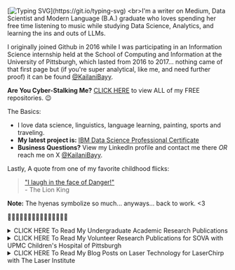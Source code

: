 [![Typing SVG](https://readme-typing-svg.demolab.com?font=Fira+Code&size=33&duration=2000&pause=1000&color=F718DC&background=FF496300&random=false&width=435&lines=Hi!+I'm+Kailani.)](https://git.io/typing-svg)
<br>I'm a writer on Medium, Data Scientist and Modern Language (B.A.) graduate who loves spending her free time listening to music while studying Data Science, Analytics, and learning the ins and outs of LLMs. 

I originally joined Github in 2016 while I was participating in an Information Science internship held at the School of Computing and Information at the University of Pittsburgh, which lasted from 2016 to 2017... 
nothing came of that first page but (if you're super analytical, like me, and need further proof) it can be found [@KailaniBayy](https://github.com/KailaniBayy). 

**Are You Cyber-Stalking Me?** [CLICK HERE](https://github.com/KailaniBailey?tab=repositories) to view ALL of my FREE repositories. :wink:

The Basics:
-  I love data science, linguistics, language learning, painting, sports and traveling.
-  **My latest project is:** [IBM Data Science Professional Certificate](https://github.com/KailaniBailey/IBM-Data-Science-Professional-Certificate)
-  **Business Questions?** View my LinkedIn profile and contact me there *OR* reach me on X [@KailaniBayy](https://x.com/kailanibayy).  


Lastly, A quote from one of my favorite childhood flicks:
<br>
> ["I laugh in the face of Danger!"](https://youtu.be/FvZ649kW3jM?feature=shared) 
<br>- The Lion King <br>

**Note:** The hyenas symbolize so much... anyways... back to work. <3

🌸🌸🌸🌸🌸🌸🌸🌸🌸🌸🌸🌸🌸🌸🌸

<details>
<summary>CLICK HERE To Read My Undergraduate Academic Research Publications</summary>
<br>
Beyond the Scope: Using Motion Capture Data from Bonchoscopy Simulations to Build Feedback Models, 2018 https://www.semanticscholar.org/paper/Beyond-the-Scope%3A-Using-Motion-Capture-Data-from-to-Babichenko-Grieve/98b6efaa314483241321c2a9d1ec83ea3c0d01aa
</details>

<details>
<summary>CLICK HERE To Read My Volunteer Research Publications for SOVA with UPMC Children's Hospital of Pittsburgh</summary>
<br>
Stepping Away, 12.14.17 https://sova.pitt.edu/educate-yourself-stepping-away/ <br>
App Games for Anxiety, 10.25.17 https://sova.pitt.edu/educate-yourself-app-games-for-anxiety/ <br>
Journaling for Growth, 09.25.17 https://sova.pitt.edu/be-positive-journaling-for-growth/ <br>
Caira Lee on Self-Love, 07.05.17 https://sova.pitt.edu/educate-yourself-caira-lee-on-self-love/ <br>
The Benefits of Humming, 06.27.17 https://sova.pitt.edu/educate-yourself-the-benefits-of-humming/ <br>
Negative Effects of Social Media on Teens, 05.04.17 https://sova.pitt.edu/social-media-guide-negative-effects-social-media-teenagers/
</details>

<details>
<summary>CLICK HERE To Read My Blog Posts on Laser Technology for LaserChirp with The Laser Institute</summary>
<br>
Staying Competitive in a High-Tech Market: 4 Industrial Manufacturing Professionals Mastering Lasers at the Inaugural Industrial Laser Conference, 08.24.16 https://www.laserchirp.com/2016/08/staying-competitive-industrial-manufacturing-industrial-laser-conference/ <br>
The Top Five Things to See and Do at ICALEO 2016, 08.4.16 https://www.laserchirp.com/2016/08/top-five-things-to-see-do-icaleo-2016/ <br>
How Effective is Laser Hair Removal?, 06.27.16 https://www.laserchirp.com/2016/06/how-effective-is-laser-hair-removal/ <br>
Manufacturing Processes in Communication and Transportation, 06.21.26 https://www.laserchirp.com/2016/06/manufacturing-processes-in-communications-and-transportation/ <br>
Throwback Thursday: The LaserDisc, 06.09.16 https://www.laserchirp.com/2016/06/throwback-thursday-the-laserdisc/ <br>
Current Trends in Manufacturing Technology, 06.08.16 https://www.laserchirp.com/2016/06/current-trends-in-manufacturing-technology/ <br>
Mildred Dresselhaus and Magneto-Optics, 06.06.16 https://www.laserchirp.com/2016/06/mildred-dresselhaus-and-magneto-optics/ <br>
Dennis Gabor and the Hologram Theory, 05.31.16 https://www.laserchirp.com/2016/05/dennis-gabor-and-the-hologram-theory/ <br>
The Future of Fiber Optics, 05.24.16 https://www.laserchirp.com/2016/05/the-future-of-fiber-optics/ <br>
The Invention of the Bar Code Scanner, 05.23.16 https://www.laserchirp.com/2016/05/the-invention-of-the-bar-code-scanner/ <br>
NASA and the Lunar Orbiter Laser Altimeter, 05.11.16 https://www.laserchirp.com/2016/05/nasa-and-the-mars-orbiter-laser-altimeter/ <br>
Infrared Lasers: A Treatment for Alzheimer’s Disease, 05.10.16 https://www.laserchirp.com/2016/05/infrared-lasers-a-treatment-for-alzheimers-disease/ <br>
Deborah Jin and the Fermionic Condensate, 05.09.16 https://www.laserchirp.com/2016/05/deborah-jin-and-the-fermionic-condensate/ <br>
Communications and the Future of Laser Technology, 05.04.16 https://www.laserchirp.com/2016/05/communications-and-the-future-of-laser-technology/ <br>
Einstein’s Involvement in Developing the Laser, 05.03.16 https://www.laserchirp.com/2016/05/einsteins-involvement-in-developing-the-laser/ <br>
Use of Lasers for Potential Treatment or Cure to Parkinson’s, 05.02.16 https://www.laserchirp.com/2016/05/use-of-lasers-for-potential-treatment-or-cure-to-parkinsons/ <br>
Manufacturing and Lumber Processing Applications, 04.20.16 https://www.laserchirp.com/2016/04/manufacturing-and-lumber-processing-applications/ <br>
Lene Hau and the Bose-Einstein Condensate, 03.29.16 https://www.laserchirp.com/2016/03/lene-hau-and-the-bose-einstein-condensate/ <br>
Patricia Bath and the Laserphaco Probe, 02.24.16 https://www.laserchirp.com/2016/02/patricia-bath-and-the-laserphaco-probe/ <br>
November is Membership Month for LIA, 11.05.15 https://www.laserchirp.com/2015/11/november-is-membership-month-for-lia/ <br>
</details>

<!---
KailaniBailey/KailaniBailey is a ✨ special ✨ repository because its `README.md` (this file) appears on your GitHub profile.
You can click the Preview link to take a look at your changes.
--->
